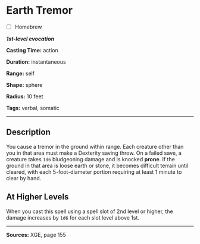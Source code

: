 # Earth Tremor

- [ ] Homebrew

***1st-level evocation***

**Casting Time:** action

**Duration:** instantaneous

**Range:** self

**Shape:** sphere

**Radius:** 10 feet

**Tags:** verbal, somatic

---

## Description
You cause a tremor in the ground within range.
Each creature other than you in that area must make a Dexterity saving throw.
On a failed save, a creature takes `1d6` bludgeoning damage and is knocked **prone**.
If the ground in that area is loose earth or stone, it becomes difficult terrain until cleared, with each 5-foot-diameter portion requiring at least 1 minute to clear by hand.

## At Higher Levels
When you cast this spell using a spell slot of 2nd level or higher, the damage increases by `1d6` for each slot level above 1st.

---

**Sources:** XGE, page 155
